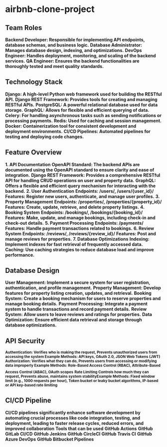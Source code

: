 # airbnb-clone-project

## Team Roles
**Backend Developer: Responsible for implementing API endpoints, database schemas, and business logic.**
**Database Administrator: Manages database design, indexing, and optimizations.**
**DevOps Engineer: Handles deployment, monitoring, and scaling of the backend services.**
**QA Engineer: Ensures the backend functionalities are thoroughly tested and meet quality standards.**


## Technology Stack
**Django: A high-level Python web framework used for building the RESTful API.**
**Django REST Framework: Provides tools for creating and managing RESTful APIs.**
**PostgreSQL: A powerful relational database used for data storage.**
**GraphQL: Allows for flexible and efficient querying of data.**
**Celery: For handling asynchronous tasks such as sending notifications or processing payments.**
**Redis: Used for caching and session management.**
**Docker: Containerization tool for consistent development and deployment environments.**
**CI/CD Pipelines: Automated pipelines for testing and deploying code changes.**


## Feature Overview
**1. API Documentation**
**OpenAPI Standard: The backend APIs are documented using the OpenAPI standard to ensure clarity and ease of integration.**
**Django REST Framework: Provides a comprehensive RESTful API for handling CRUD operations on user and property data.**
**GraphQL: Offers a flexible and efficient query mechanism for interacting with the backend.**
**2. User Authentication**
**Endpoints: /users/, /users/{user_id}/**
**Features: Register new users, authenticate, and manage user profiles.**
**3. Property Management**
**Endpoints: /properties/, /properties/{property_id}/**
**Features: Create, update, retrieve, and delete property listings.**
**4. Booking System**
**Endpoints: /bookings/, /bookings/{booking_id}/**
**Features: Make, update, and manage bookings, including check-in and check-out details.**
**5. Payment Processing**
**Endpoints: /payments/**
**Features: Handle payment transactions related to bookings.**
**6. Review System**
**Endpoints: /reviews/, /reviews/{review_id}/**
**Features: Post and manage reviews for properties.**
**7. Database Optimizations**
**Indexing: Implement indexes for fast retrieval of frequently accessed data.**
**Caching: Use caching strategies to reduce database load and improve performance.**



## Database Design
**User Management: Implement a secure system for user registration, authentication, and profile management.**
**Property Management: Develop features for property listing creation, updates, and retrieval.**
**Booking System: Create a booking mechanism for users to reserve properties and manage booking details.**
**Payment Processing: Integrate a payment system to handle transactions and record payment details.**
**Review System: Allow users to leave reviews and ratings for properties.**
**Data Optimization: Ensure efficient data retrieval and storage through database optimizations.**

## API Security
**<sub>Authentication:	Verifies who is making the request,	Prevents unauthorized users from accessing the system Example Methods: API keys, OAuth 2.0, JSON Web Tokens (JWT)</sub>**
**<sub>Authorization:	Verifies what they can do,	Prevents users from accessing or modifying data improperly Example Methods: Role-Based Access Control (RBAC), Attribute-Based Access Control (ABAC), OAuth scopes</sub>**
**<sub>Rate Limiting	Controls how much they can request,	Prevents abuse, maintains system stabilityExample Methods: Fixed window limit (e.g., 1000 requests per hour), Token bucket or leaky bucket algorithms, IP-based or API key-based rate limiting</sub>**



## CI/CD Pipeline
**CI/CD pipelines significantly enhance software development by automating crucial processes like code integration, testing, and deployment, leading to faster release cycles, reduced errors, and improved collaboration**
**Tools that can be used**
**GitHub Actions**
**GitHub GitLab CI/CD**
**GitHub Jenkins**
**GitHub CircleCI**
**GitHub Travis CI**
**GitHub Azure DevOps**
**GitHub Bitbucket Pipelines**
